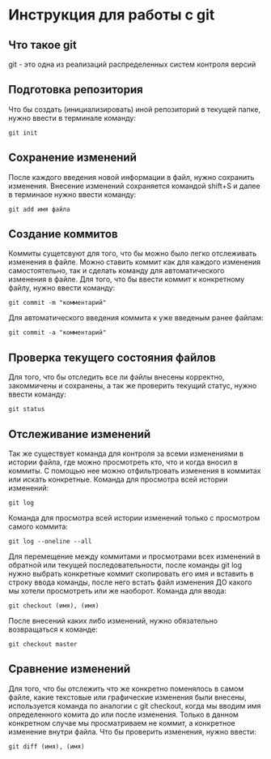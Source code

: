 # **Инструкция для работы с git**

## Что такое git

git  - это одна из реализаций распределенных систем контроля версий

## Подготовка репозитория

Что бы создать (инициализировать) иной репозиторий в текущей папке, нужно ввести в терминале команду:

    git init

## Сохранение изменений

После каждого введения новой информации в файл, нужно сохранить изменения. Внесение изменений сохраняется командой shift+S и далее в терминаое нужно ввести команду:

    git add имя файла

## Создание коммитов

Коммиты сущетсвуют для того, что бы можно было легко отслеживать изменения в файле. Можно ставить коммит как для каждого изменения самостоятельно, так и сделать команду для автоматического изменения в файле. Для того, что бы ввести коммит к конкретному файлу, нужно ввести команду:

    git commit -m "комментарий"

Для автоматического введения коммита к уже введеным ранее файлам:

    git commit -a "комментарий"

## Проверка текущего состояния файлов

Для того, что бы отследить все ли файлы внесены корректно, закоммичены и сохранены, а так же проверить текущий статус, нужно ввести команду:

    git status

## Отслеживание изменений

Так же существует команда для контроля за всеми изменениями в истории файла, где можно просмотреть кто, что и когда вносил в коммиты. С помощью нее можно отфильтровать изменения в коммитах или искать конкретные. Команда для просмотра всей истории изменений:

    git log 

Команда для просмотра всей истории изменений только с просмотром самого коммита:

    git log --oneline --all

Для перемещение между коммитами и просмотрами всех изменений в обратной или текущей последовательности, после команды git log нужно выбрать конкретные коммит скопировать его имя и вставить в строку ввода команды, после него встать файл изменения ДО какого мы хотели просмотреть или же наоборот. Команда для ввода:

    git checkout (имя), (имя)

После внесений каких либо изменений, нужно обязательно возвращаться к команде:

    git checkout master

   ## Сравнение изменений

   Для того, что бы отслежить что же конкретно поменялось в самом файле, какие текстовые или графические изменения были внесены, используется команда по аналогии с git checkout, когда мы вводим имя определенного комита до или после изменения. Только в данном конкретном случае мы просматриваем не коммит, а конкретное изменение внутри файла. Что бы проверить изменения, нужно ввести:

    git diff (имя), (имя) 
